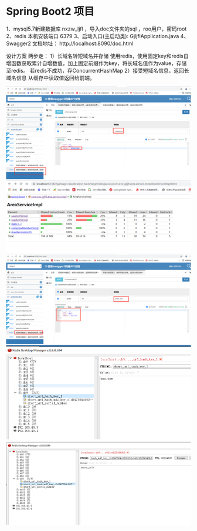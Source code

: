 # Spring Boot2 项目

1、mysql5.7新建数据库 nxzw_ljfl ，导入doc文件夹的sql  ，roo用户，密码root
2、redis 本机安装端口 6379
3、启动入口(主启动类): GjljflApplication.java
4、Swagger2 文档地址：
http://localhost:8090/doc.html

设计方案
两步走：
1）长域名转短域名并存储
使用redis，使用固定key和redis自增函数获取累计自增数值，加上固定前缀作为key，将长域名值作为value，存储至redis。
若redis不成功，存ConcurrentHashMap
2）接受短域名信息，返回长域名信息
从缓存中读取值返回给前端。


<img alt="Spring Boot2 项目" class="md_relative_url" src="./doc/p1.png">
<img alt="Spring Boot2 项目" class="md_relative_url" src="./doc/p2.png">
<img alt="Spring Boot2 项目" class="md_relative_url" src="./doc/p3.png">
<img alt="Spring Boot2 项目" class="md_relative_url" src="./doc/p4.png">
<img alt="Spring Boot2 项目" class="md_relative_url" src="./doc/p5.png">